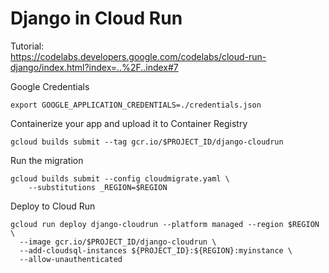 # Django in Cloud Run

Tutorial:  
https://codelabs.developers.google.com/codelabs/cloud-run-django/index.html?index=..%2F..index#7

Google Credentials
```
export GOOGLE_APPLICATION_CREDENTIALS=./credentials.json
```

Containerize your app and upload it to Container Registry
```
gcloud builds submit --tag gcr.io/$PROJECT_ID/django-cloudrun
```

Run the migration
```
gcloud builds submit --config cloudmigrate.yaml \
    --substitutions _REGION=$REGION
```

Deploy to Cloud Run
```
gcloud run deploy django-cloudrun --platform managed --region $REGION \
  --image gcr.io/$PROJECT_ID/django-cloudrun \
  --add-cloudsql-instances ${PROJECT_ID}:${REGION}:myinstance \
  --allow-unauthenticated
```